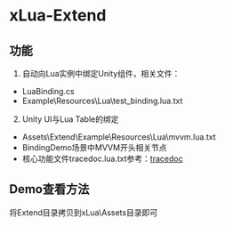 # xLua-Extend
## 功能
1. 自动向Lua实例中绑定Unity组件，相关文件：
* LuaBinding.cs
* Example\Resources\Lua\test_binding.lua.txt

2. Unity UI与Lua Table的绑定
* Assets\Extend\Example\Resources\Lua\mvvm.lua.txt
* BindingDemo场景中MVVM开头相关节点
* 核心功能文件tracedoc.lua.txt参考：[tracedoc](https://blog.codingnow.com/2017/02/tracedoc.html)

## Demo查看方法
将Extend目录拷贝到xLua\Assets目录即可
